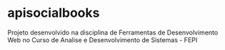 # apisocialbooks
Projeto desenvolvido na disciplina de Ferramentas de Desenvolvimento Web no Curso de Analise e Desenvolvimento de Sistemas - FEPI
